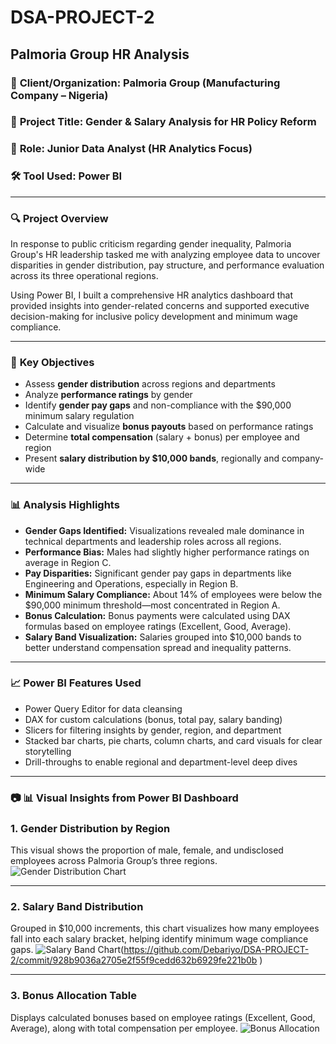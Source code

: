 # DSA-PROJECT-2

## Palmoria Group HR Analysis

### 🏢 **Client/Organization:** Palmoria Group (Manufacturing Company – Nigeria)

### 🎯 **Project Title:** Gender & Salary Analysis for HR Policy Reform

### 👤 **Role:** Junior Data Analyst (HR Analytics Focus)

### 🛠️ **Tool Used:** Power BI

---

### 🔍 **Project Overview**

In response to public criticism regarding gender inequality, Palmoria Group's HR leadership tasked me with analyzing employee data to uncover disparities in gender distribution, pay structure, and performance evaluation across its three operational regions.

Using Power BI, I built a comprehensive HR analytics dashboard that provided insights into gender-related concerns and supported executive decision-making for inclusive policy development and minimum wage compliance.

---

### 🧩 **Key Objectives**

* Assess **gender distribution** across regions and departments
* Analyze **performance ratings** by gender
* Identify **gender pay gaps** and non-compliance with the \$90,000 minimum salary regulation
* Calculate and visualize **bonus payouts** based on performance ratings
* Determine **total compensation** (salary + bonus) per employee and region
* Present **salary distribution by \$10,000 bands**, regionally and company-wide

---

### 📊 **Analysis Highlights**

* **Gender Gaps Identified:** Visualizations revealed male dominance in technical departments and leadership roles across all regions.
* **Performance Bias:** Males had slightly higher performance ratings on average in Region C.
* **Pay Disparities:** Significant gender pay gaps in departments like Engineering and Operations, especially in Region B.
* **Minimum Salary Compliance:** About 14% of employees were below the \$90,000 minimum threshold—most concentrated in Region A.
* **Bonus Calculation:** Bonus payments were calculated using DAX formulas based on employee ratings (Excellent, Good, Average).
* **Salary Band Visualization:** Salaries grouped into \$10,000 bands to better understand compensation spread and inequality patterns.

---

### 📈 **Power BI Features Used**

* Power Query Editor for data cleansing
* DAX for custom calculations (bonus, total pay, salary banding)
* Slicers for filtering insights by gender, region, and department
* Stacked bar charts, pie charts, column charts, and card visuals for clear storytelling
* Drill-throughs to enable regional and department-level deep dives

---

### 📷 📊 Visual Insights from Power BI Dashboard

### 1. Gender Distribution by Region
This visual shows the proportion of male, female, and undisclosed employees across Palmoria Group’s three regions.
![Gender Distribution Chart](https://github.com/Debariyo/DSA-PROJECT-2/commit/928b9036a2705e2f55f9cedd632b6929fe221b0b)

---

### 2. Salary Band Distribution
Grouped in $10,000 increments, this chart visualizes how many employees fall into each salary bracket, helping identify minimum wage compliance gaps.
![Salary Band Chart](https://github.com/Debariyo/DSA-PROJECT-2/commit/928b9036a2705e2f55f9cedd632b6929fe221b0b)(https://github.com/Debariyo/DSA-PROJECT-2/commit/928b9036a2705e2f55f9cedd632b6929fe221b0b
)

---

### 3. Bonus Allocation Table
Displays calculated bonuses based on employee ratings (Excellent, Good, Average), along with total compensation per employee.
![Bonus Allocation](https://github.com/Debariyo/DSA-PROJECT-2/commit/928b9036a2705e2f55f9cedd632b6929fe221b0b)
